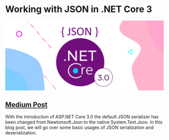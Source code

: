 # Working with JSON in .NET Core 3

<img src="./json.png" width="650">

## [Medium Post](https://codeburst.io/working-with-json-in-net-core-3-2fd1236126c1)

With the introduction of ASP.NET Core 3.0 the default JSON serializer has been changed from Newtonsoft.Json to the native System.Text.Json. In this blog post, we will go over some basic usages of JSON serialization and deserialization.
